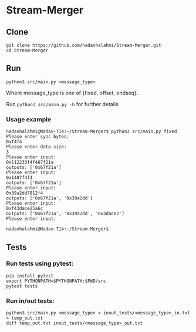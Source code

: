 # Stream-Merger

## Clone
```
git clone https://github.com/nadavhalahmi/Stream-Merger.git
cd Stream-Merger
```

## Run
```
python3 src/main.py <message_type>
```
Where message_type is one of {fixed, offset, endseq}.

Run `python3 src/main.py -h` for further details

### Usage example
```
nadavhalahmi@Nadav-T14:~/Stream-Merger$ python3 src/main.py fixed
Please enter sync bytes:
0xf4f4
Please enter data size:
3
Please enter input:
0x112233f4f467f21a
outputs: ['0x67f21a']
Please enter input:
0x1487f4f4
outputs: ['0x67f21a']
Please enter input:
0x39a2dd7812f4
outputs: ['0x67f21a', '0x39a2dd']
Please enter input:
0xf43dace25a6c
outputs: ['0x67f21a', '0x39a2dd', '0x3dace2']
Please enter input:

nadavhalahmi@Nadav-T14:~/Stream-Merger$
```

## Tests
### Run tests using pytest:
```
pip install pytest
export PYTHONPATH=$PYTHONPATH:$PWD/src
pytest tests
```
### Run in/out tests:
```
python3 src/main.py <message_type> < inout_tests/<message_type>_in.txt > temp_out.txt
diff temp_out.txt inout_tests/<message_type>_out.txt
